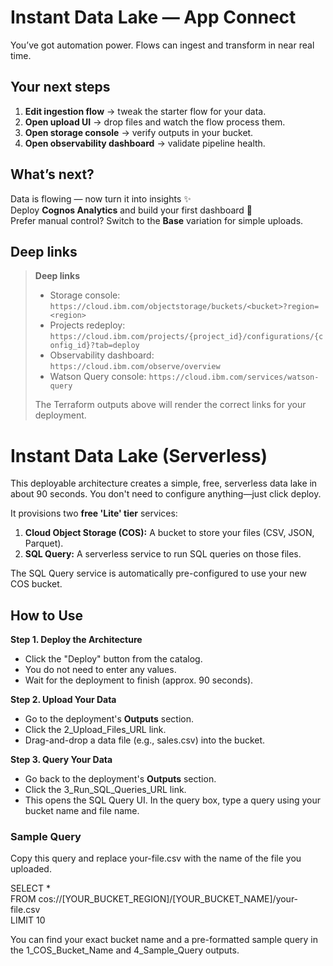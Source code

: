 # Instant Data Lake — App Connect

You’ve got automation power. Flows can ingest and transform in near real time.

## Your next steps
1. **Edit ingestion flow** → tweak the starter flow for your data.
2. **Open upload UI** → drop files and watch the flow process them.
3. **Open storage console** → verify outputs in your bucket.
4. **Open observability dashboard** → validate pipeline health.

## What’s next?
Data is flowing — now turn it into insights ✨  
Deploy **Cognos Analytics** and build your first dashboard 🚀  
Prefer manual control? Switch to the **Base** variation for simple uploads.

## Deep links
> **Deep links**
> - Storage console: `https://cloud.ibm.com/objectstorage/buckets/<bucket>?region=<region>`
> - Projects redeploy: `https://cloud.ibm.com/projects/{project_id}/configurations/{config_id}?tab=deploy`
> - Observability dashboard: `https://cloud.ibm.com/observe/overview`
> - Watson Query console: `https://cloud.ibm.com/services/watson-query`
> 
> The Terraform outputs above will render the correct links for your deployment.

# **Instant Data Lake (Serverless)**

This deployable architecture creates a simple, free, serverless data lake in about 90 seconds. You don't need to configure anything—just click deploy.

It provisions two **free 'Lite' tier** services:

1. **Cloud Object Storage (COS):** A bucket to store your files (CSV, JSON, Parquet).  
2. **SQL Query:** A serverless service to run SQL queries on those files.

The SQL Query service is automatically pre-configured to use your new COS bucket.

## **How to Use**

**Step 1\. Deploy the Architecture**

* Click the "Deploy" button from the catalog.  
* You do not need to enter any values.  
* Wait for the deployment to finish (approx. 90 seconds).

**Step 2\. Upload Your Data**

* Go to the deployment's **Outputs** section.  
* Click the 2\_Upload\_Files\_URL link.  
* Drag-and-drop a data file (e.g., sales.csv) into the bucket.

**Step 3\. Query Your Data**

* Go back to the deployment's **Outputs** section.  
* Click the 3\_Run\_SQL\_Queries\_URL link.  
* This opens the SQL Query UI. In the query box, type a query using your bucket name and file name.

### **Sample Query**

Copy this query and replace your-file.csv with the name of the file you uploaded.

SELECT \*  
FROM cos://\[YOUR\_BUCKET\_REGION\]/\[YOUR\_BUCKET\_NAME\]/your-file.csv  
LIMIT 10

You can find your exact bucket name and a pre-formatted sample query in the 1\_COS\_Bucket\_Name and 4\_Sample\_Query outputs.